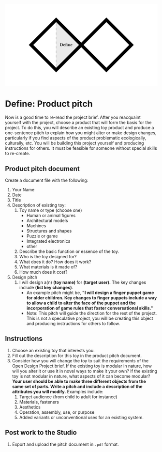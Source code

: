 ![Double Diamond Define Phase graphic](/assets/dd-process-define-1200px@2x.png)

# Define: Product pitch

Now is a good time to re-read the project brief. After you reacquaint yourself with the project, choose a product that will form the basis for the project. To do this, you will describe an existing toy product and produce a one-sentence pitch to explain how you might alter or make design changes, particularly if you find aspects of the product problematic ecologically, culturally, etc. You will be building this project yourself and producing instructions for others. It must be feasible for someone without special skills to re-create.

## Product pitch document

Create a document file with the following:

1. Your Name
2. Date
3. Title
4. Description of existing toy:
   1. Toy name or type (choose one)
      * Human or animal figures
      * Architectural models
      * Machines
      * Structures and shapes
      * Puzzle or game
      * Integrated electronics
      * other
   2. Describe the basic function or essence of the toy.
   3. Who is the toy designed for?
   4. What does it do? How does it work?
   5. What materials is it made of?
   6. How much does it cost?
5. Design pitch
   1. I will design a(n) **\(toy name\)** for **\(target user\).** The key changes include **(list key changes)**.
      * An example pitch might be, **"I will design a finger puppet game for older children. Key changes to finger puppets include a way to allow a child to alter the face of the puppet and the incorporation of game rules that foster conversational skills."**
      * Note: This pitch will guide the direction for the rest of the project. This is not a speculative project, you will be creating this object and producing instructions for others to follow.

## Instructions

1. Choose an existing toy that interests you.
2. Fill out the description for this toy in the product pitch document.
3. Consider how you will change the toy to suit the requirements of the Open Design Project brief. If the existing toy is modular in nature, how will you alter it or use it in novel ways to make it your own? If the existing toy is not modular in nature, what aspects of it can become modular? **Your user should be able to make three different objects from the same set of parts. Write a pitch and include a description of the attributes you will modify.** Examples include:
   1. Target audience (from child to adult for instance)
   2. Materials, fasteners
   3. Aesthetics
   4. Operation, assembly, use, or purpose
   5. Added variants or unconventional uses for an existing system.

## Post work to the Studio

1. Export and upload the pitch document in `.pdf` format.